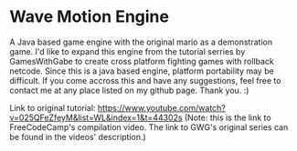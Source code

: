 # Wave Motion Engine
A Java based game engine with the original mario as a demonstration game. 
I'd like to expand this engine from the tutorial serries by GamesWithGabe
to create cross platform fighting games with rollback netcode.
Since this is a java based engine, platform portability may be difficult.
If you come accross this and have any suggestions, feel free to contact me
at any place listed on my github page. Thank you. :)

Link to original tutorial: https://www.youtube.com/watch?v=025QFeZfeyM&list=WL&index=1&t=44302s
(Note: this is the link to FreeCodeCamp's compilation video. The link to GWG's original series
can be found in the videos' description.)
